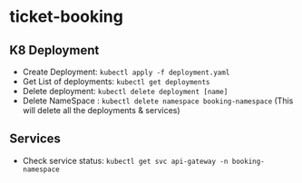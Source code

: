 # ticket-booking


## K8 Deployment

- Create Deployment: `kubectl apply -f deployment.yaml`
- Get List of deployments: `kubectl get deployments`
- Delete deployment: `kubectl delete deployment [name]`
- Delete NameSpace : `kubectl delete namespace booking-namespace` (This will delete all the deployments & services)

## Services

- Check service status: `kubectl get svc api-gateway -n booking-namespace`
